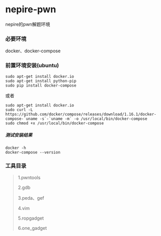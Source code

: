 # nepire-pwn
nepire的pwn解题环境

### 必要环境
docker、docker-compose

### 前置环境安装(ubuntu)
```
sudo apt-get install docker.io
sudo apt-get install python-pip
sudo pip install docker-compose
```
或者

``` 
sudo apt-get install docker.io
sudo curl -L https://github.com/docker/compose/releases/download/1.16.1/docker-compose-`uname -s`-`uname -m` -o /usr/local/bin/docker-compose 
sudo chmod +x /usr/local/bin/docker-compose
```

##### 测试安装结果
```
docker -h
docker-compose --version
```
### 工具目录
> 1.pwntools
>
> 2.gdb
>
> 3.peda、gef
>
> 4.vim
>
> 5.ropgadget
>
> 6.one_gadget

